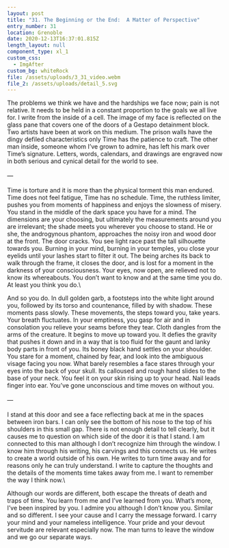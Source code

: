 ```yaml
---
layout: post
title: "31. The Beginning or the End:  A Matter of Perspective"
entry_number: 31
location: Grenoble
date: 2020-12-13T16:37:01.815Z
length_layout: null
component_type: xl_1
custom_css:
  - ImgAfter
custom_bg: whiteRock
file: /assets/uploads/3_31_video.webm
file_2: /assets/uploads/detail_5.svg
---
```

The problems we think we have and the hardships we face now; pain is not relative. It needs to be held in a constant proportion to the goals we all live for. I write from the inside of a cell. The image of my face is reflected on the glass pane that covers one of the doors of a Gestapo detainment block. Two artists have been at work on this medium. The prison walls have the dingy defiled characteristics only Time has the patience to craft. The other man inside, someone whom I’ve grown to admire, has left his mark over Time’s signature. Letters, words, calendars, and drawings are engraved now in both serious and cynical detail for the world to see.\
\
—\
\
Time is torture and it is more than the physical torment this man endured. Time does not feel fatigue, Time has no schedule. Time, the ruthless limiter, pushes you from moments of happiness and enjoys the slowness of misery. You stand in the middle of the dark space you have for a mind. The dimensions are your choosing, but ultimately the measurements around you are irrelevant; the shade meets you wherever you choose to stand. He or she, the androgynous phantom, approaches the noisy iron and wood door at the front. The door cracks. You see light race past the tall silhouette towards you. Burning in your mind, burning in your temples, you close your eyelids until your lashes start to filter it out. The being arches its back to walk through the frame, it closes the door, and is lost for a moment in the darkness of your consciousness. Your eyes, now open, are relieved not to know its whereabouts. You don’t want to know and at the same time you do. At least you think you do.\
 
And so you do. In dull golden garb, a footsteps into the white light around you, followed by its torso and countenance, filled by with shadow. These moments pass slowly. These movements, the steps toward you, take years. Your breath fluctuates. In your emptiness, you gasp for air and in consolation you relieve your seams before they tear. Cloth dangles from the arms of the creature. It begins to move up toward you. It defies the gravity that pushes it down and in a way that is too fluid for the gaunt and lanky body parts in front of you. Its boney black hand settles on your shoulder. You stare for a moment, chained by fear, and look into the ambiguous visage facing you now. What barely resembles a face stares through your eyes into the back of your skull. Its calloused and rough hand slides to the base of your neck. You feel it on your skin rising up to your head. Nail leads finger into ear. You’ve gone unconscious and time moves on without you.\
\
—\
\
I stand at this door and see a face reflecting back at me in the spaces between iron bars. I can only see the bottom of his nose to the top of his shoulders in this small gap. There is not enough detail to tell clearly, but it causes me to question on which side of the door it is that I stand. I am connected to this man although I don’t recognize him through the window. I know him through his writing, his carvings and this connects us. He writes to create a world outside of his own. He writes to turn time away and for reasons only he can truly understand. I write to capture the thoughts and the details of the moments time takes away from me. I want to remember the way I think now.\

Although our words are different, both escape the threats of death and traps of time. You learn from me and I’ve learned from you. What’s more, I’ve been inspired by you. I admire you although I don’t know you. Similar and so different. I see your cause and I carry the message forward. I carry your mind and your nameless intelligence. Your pride and your devout servitude are relevant especially now. The man turns to leave the window and we go our separate ways.